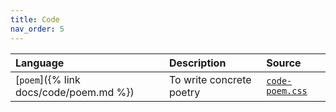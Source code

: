 ```yaml
---
title: Code
nav_order: 5
---
```


| Language | Description | Source |
|:---------|:------------|:-------|
| [`poem`]({% link docs/code/poem.md %}) | To write concrete poetry | [`code-poem.css`](https://github.com/ElsaTam/obsidian-fancy-a-story/blob/main/snippets/editor/code/code-poem.css) |